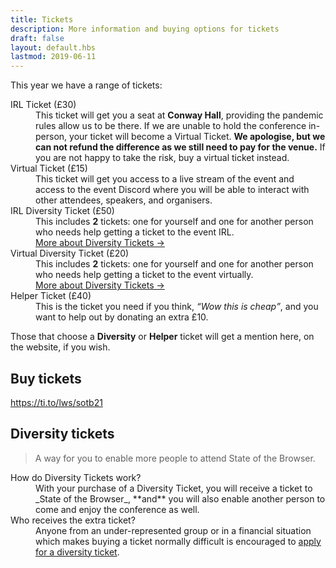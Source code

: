 ```yaml
---
title: Tickets
description: More information and buying options for tickets
draft: false
layout: default.hbs
lastmod: 2019-06-11
---
```



This year we have a range of tickets:

<dl>
  <dt>IRL Ticket (£30)</dt>
  <dd>This ticket will get you a seat at <strong>Conway Hall</strong>, providing the pandemic rules allow us to be there. If we are unable to hold the conference in-person, your ticket will become a Virtual Ticket. <strong>We apologise, but we can not refund the difference as we still need to pay for the venue.</strong> If you are not happy to take the risk, buy a virtual ticket instead.</dd>
  <dt>Virtual Ticket (£15)</dd>
  <dd>This ticket will get you access to a live stream of the event and access to the event Discord where you will be able to interact with other attendees, speakers, and organisers.</dd>
  <dt>IRL Diversity Ticket (£50)</dt>
  <dd>This includes <strong>2</strong> tickets: one for yourself and one for another person who needs help getting a ticket to the event IRL.<br><a href="#diversity-tickets">More about Diversity Tickets →</a></dd>
  <dt>Virtual Diversity Ticket (£20)</dt>
  <dd>This includes <strong>2</strong> tickets: one for yourself and one for another person who needs help getting a ticket to the event virtually.<br><a href="#diversity-tickets">More about Diversity Tickets →</a></dd>
  <dt>Helper Ticket (£40)</dt>
  <dd>This is the ticket you need if you think, <em><q>Wow this is cheap</q></em>, and you want to help out by donating an extra £10.</dd>
</dl>

Those that choose a **Diversity** or **Helper** ticket will get a mention here, on the website, if you wish.

## Buy tickets

https://ti.to/lws/sotb21

## Diversity tickets

> A way for you to enable more people to attend State of the Browser.

<dl>
  <dt>How do Diversity Tickets work?</dt>
  <dd>With your purchase of a Diversity Ticket, you will receive a ticket to _State of the Browser_, **and** you will also enable another person to come and enjoy the conference as well.</dd>
  <dt>Who receives the extra ticket?</dt>
  <dd>Anyone from an under-represented group or in a financial situation which makes buying a ticket normally difficult is encouraged to <a href="https://docs.google.com/forms/d/e/1FAIpQLSd767T4I7HY7p9v_1NODUhts3xhNoL0QtGNO5BveYp8ruyKFg/viewform?usp=sf_link" title="Apply for a Diversity Ticket" rel="nofollow external">apply for a diversity ticket</a>.
</dl>
